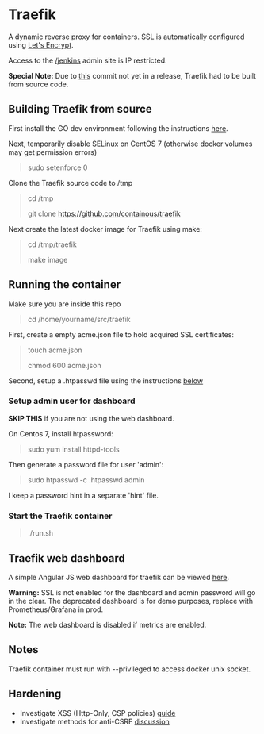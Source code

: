 # Traefik

A dynamic reverse proxy for containers.
SSL is automatically configured using
[Let's Encrypt](https://letsencrypt.org/).

Access to the [/jenkins](http://darenyong.com/jenkins) admin site is
IP restricted.

__Special Note:__ Due to
[this](https://github.com/containous/traefik/commit/328be161d6e8cd04c1066d5884e4bf35f396b40f)
commit not yet in a release, Traefik had to be built from source code.

## Building Traefik from source

First install the GO dev environment following the instructions
[here](https://www.digitalocean.com/community/tutorials/how-to-install-go-1-7-on-centos-7).

Next, temporarily disable SELinux on CentOS 7
(otherwise docker volumes may get permission errors)

> sudo setenforce 0

Clone the Traefik source code to /tmp

> cd /tmp
>
> git clone https://github.com/containous/traefik

Next create the latest docker image for Traefik using make:

> cd /tmp/traefik
>
> make image

## Running the container

Make sure you are inside this repo

> cd /home/yourname/src/traefik

First, create a empty acme.json file to hold acquired SSL certificates:

> touch acme.json
>
> chmod 600 acme.json

Second, setup a .htpasswd file using the instructions [below](#adminuser)

### <a name="adminuser"></a>Setup admin user for dashboard

__SKIP THIS__ if you are not using the web dashboard.

On Centos 7, install htpassword:

> sudo yum install httpd-tools

Then generate a password file for user 'admin':

> sudo htpasswd -c .htpasswd admin

I keep a password hint in a separate 'hint' file.

### Start the Traefik container

> ./run.sh

## Traefik web dashboard

A simple Angular JS web dashboard for traefik can be viewed [here](http://darenyong.com:44444).

__Warning:__ SSL is not enabled for the dashboard and admin password will go
in the clear. The deprecated dashboard is for demo purposes,
replace with Prometheus/Grafana in prod.

__Note:__ The web dashboard is disabled if metrics are enabled.

## Notes

Traefik container must run with --privileged to access docker unix socket.

## Hardening

* Investigate XSS (Http-Only, CSP policies) [guide](https://excess-xss.com/)
* Investigate methods for anti-CSRF [discussion](https://security.stackexchange.com/questions/177300/what-happens-if-my-anti-csrf-token-is-compromised-by-an-xss-attack?rq=1)